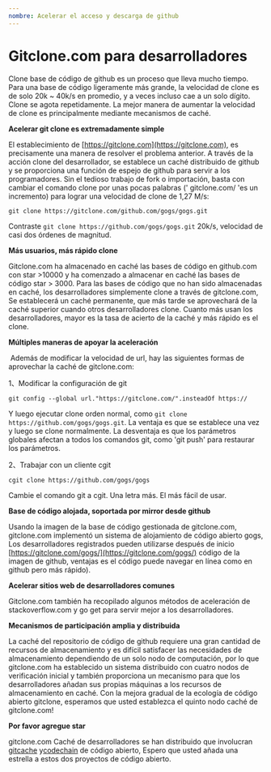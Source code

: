 ```yaml
---
nombre: Acelerar el acceso y descarga de github
---
```


# Gitclone.com para desarrolladores

​Clone base de código de github es un proceso que lleva mucho tiempo. Para una base de código ligeramente más grande, la velocidad de clone es de solo 20k ~ 40k/s en promedio, y a veces incluso cae a un solo dígito. Clone se agota repetidamente. La mejor manera de aumentar la velocidad de clone es principalmente mediante mecanismos de caché.

**Acelerar git clone es extremadamente simple**

​El establecimiento de [https://gitclone.com](https://gitclone.com), es precisamente una manera de resolver el problema anterior. A través de la acción clone del desarrollador, se establece un caché distribuido de github y se proporciona una función de espejo de github para servir a los programadores. Sin el tedioso trabajo de fork o importación, basta con cambiar el comando clone por unas pocas palabras (' gitclone.com/ 'es un incremento) para lograr una velocidad de clone de 1,27 M/s:

```shell
git clone https://gitclone.com/github.com/gogs/gogs.git
```

​Contraste ` git clone https://github.com/gogs/gogs.git ` 20k/s, velocidad de casi dos órdenes de magnitud.

**Más usuarios, más rápido clone**

​Gitclone.com ha almacenado en caché las bases de código en github.com con star >10000 y ha comenzado a almacenar en caché las bases de código star > 3000. Para las bases de código que no han sido almacenadas en caché, los desarrolladores simplemente clone a través de gitclone.com, Se establecerá un caché permanente, que más tarde se aprovechará de la caché superior cuando otros desarrolladores clone. Cuanto más usan los desarrolladores, mayor es la tasa de acierto de la caché y más rápido es el clone.

**Múltiples maneras de apoyar la aceleración**

​	Además de modificar la velocidad de url, hay las siguientes formas de aprovechar la caché de gitclone.com:

1、Modificar la configuración de git

```shell
git config --global url."https://gitclone.com/".insteadOf https://
```

​Y luego ejecutar clone orden normal, como ` git clone https://github.com/gogs/gogs.git `. La ventaja es que se establece una vez y luego se clone normalmente. La desventaja es que los parámetros globales afectan a todos los comandos git, como 'git push' para restaurar los parámetros.

2、Trabajar con un cliente cgit

```shell
cgit clone https://github.com/gogs/gogs
```

​Cambie el comando git a cgit. Una letra más. El más fácil de usar.

**Base de código alojada, soportada por mirror desde github**

Usando la imagen de la base de código gestionada de gitclone.com, gitclone.com implementó un sistema de alojamiento de código abierto gogs, Los desarrolladores registrados pueden utilizarse después de inicio [https://gitclone.com/gogs/](https://gitclone.com/gogs/) código de la imagen de github, ventajas es el código puede navegar en línea como en github pero más rápido).

**Acelerar sitios web de desarrolladores comunes**

Gitclone.com también ha recopilado algunos métodos de aceleración de stackoverflow.com y go get para servir mejor a los desarrolladores.

**Mecanismos de participación amplia y distribuida**

​La caché del repositorio de código de github requiere una gran cantidad de recursos de almacenamiento y es difícil satisfacer las necesidades de almacenamiento dependiendo de un solo nodo de computación, por lo que gitclone.com ha establecido un sistema distribuido con cuatro nodos de verificación inicial y también proporciona un mecanismo para que los desarrolladores añadan sus propias máquinas a los recursos de almacenamiento en caché. Con la mejora gradual de la ecología de código abierto gitclone, esperamos que usted establezca el quinto nodo caché de gitclone.com!

**Por favor agregue star**

gitclone.com  Caché de desarrolladores se han distribuido que involucran [gitcache](https://github.com/git-cloner/gitcache) y[codechain](https://github.com/little51/codechain) de código abierto, Espero que usted añada una estrella a estos dos proyectos de código abierto.